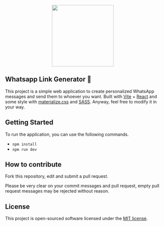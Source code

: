 <p align="center"><a href="#" target="_blank"><img src="https://user-images.githubusercontent.com/83037408/173492560-ed187725-e8be-41e0-8057-2a077ccc8026.svg" width="200"></a></p>

## Whatsapp Link Generator 📱

This project is a simple web application to create personalized WhatsApp messages and send them to whoever you want. Built with [Vite](https://vitejs.dev/) + [React](https://reactjs.org/) and some style with [materialize.css](https://materializecss.com/) and [SASS](https://sass-lang.com/). Anyway, feel free to modify it in your way.

## Getting Started

To run the application, you can use the following commands.

- `npm install`
- `npm run dev`

## How to contribute

Fork this repository, edit and submit a pull request.

Please be very clear on your commit messages and pull request, empty pull request messages may be rejected without reason.

## License

This project is open-sourced software licensed under the [MIT license](https://opensource.org/licenses/MIT).